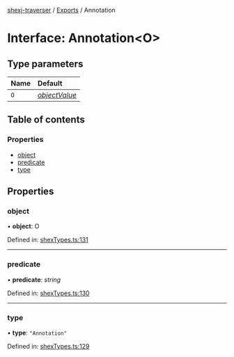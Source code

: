 [shexj-traverser](../README.md) / [Exports](../modules.md) / Annotation

# Interface: Annotation<O\>

## Type parameters

| Name | Default |
| :------ | :------ |
| `O` | [*objectValue*](../modules.md#objectvalue) |

## Table of contents

### Properties

- [object](annotation.md#object)
- [predicate](annotation.md#predicate)
- [type](annotation.md#type)

## Properties

### object

• **object**: O

Defined in: [shexTypes.ts:131](https://github.com/o-development/shexj-traverser/blob/6850f6c/lib/shexTypes.ts#L131)

___

### predicate

• **predicate**: *string*

Defined in: [shexTypes.ts:130](https://github.com/o-development/shexj-traverser/blob/6850f6c/lib/shexTypes.ts#L130)

___

### type

• **type**: ``"Annotation"``

Defined in: [shexTypes.ts:129](https://github.com/o-development/shexj-traverser/blob/6850f6c/lib/shexTypes.ts#L129)
